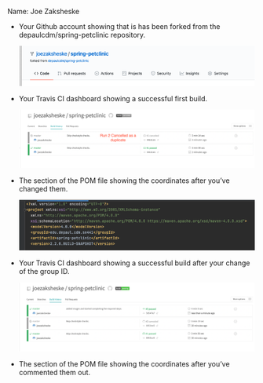 Name: Joe Zaksheske

- Your Github account showing that is has been forked from the depaulcdm/spring-petclinic repository.

    ![github fork](images/joefork.png)

- Your Travis CI dashboard showing a successful first build.

    ![travis first build](images/travisbuild1.png)

- The section of the POM file showing the coordinates after you’ve changed them.

    ![initial pom change](images/initialpomchange.png)

- Your Travis CI dashboard showing a successful build after your change of the group ID.

    ![travis after pom change](images/travisbuild2.png)

- The section of the POM file showing the coordinates after you’ve commented them out.

    
    

    
